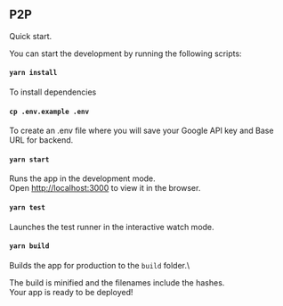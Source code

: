 ## P2P

Quick start.

You can start the development by running the following scripts:
#### `yarn install` ####
To install dependencies


#### `cp .env.example .env` ####
To create an .env file where you will save your Google API key and Base URL for backend.


#### `yarn start` ####
Runs the app in the development mode.\
Open [http://localhost:3000](http://localhost:3000) to view it in the browser.


#### `yarn test` ####
Launches the test runner in the interactive watch mode.


#### `yarn build` ####
Builds the app for production to the `build` folder.\

The build is minified and the filenames include the hashes.\
Your app is ready to be deployed!